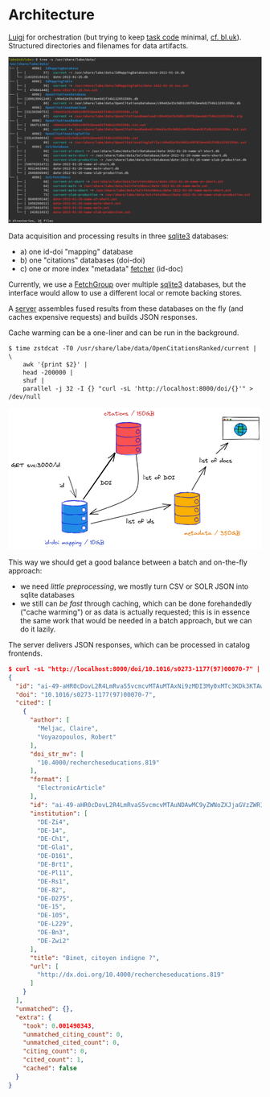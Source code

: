 # Architecture

[Luigi](https://github.com/spotify/luigi) for orchestration (but trying to keep
[task code](https://github.com/slub/labe/blob/main/python/labe/tasks.py)
minimal, [cf.
bl.uk](https://blogs.bl.uk/webarchive/2022/01/ukwa-2021-technical-update.html)).
Structured directories and filenames for data artifacts.

![](static/labe-tree.png)

Data acquisition and processing results in three [sqlite3](https://sqlite.org/)
databases:

* a) one id-doi "mapping" database
* b) one "citations" databases (doi-doi)
* c) one or more index "metadata" [fetcher](https://github.com/slub/labe/blob/838fdd6c935d9d2d18693ba6dd9625eb34accb7e/go/ckit/fetcher.go#L31-L34) (id-doc)

Currently, we use a
[FetchGroup](https://github.com/slub/labe/blob/838fdd6c935d9d2d18693ba6dd9625eb34accb7e/go/ckit/fetcher.go#L56-L62)
over multiple
[sqlite3](https://github.com/slub/labe/blob/838fdd6c935d9d2d18693ba6dd9625eb34accb7e/go/ckit/fetcher.go#L36-L40)
databases, but the interface would allow to use a different local or remote backing stores.

A [server](https://github.com/slub/labe/blob/main/go/ckit/server.go#L32-L68)
assembles fused results from these databases on the fly (and caches expensive
requests) and builds JSON responses.

Cache warming can be a one-liner and can be run in the background.

```shell
$ time zstdcat -T0 /usr/share/labe/data/OpenCitationsRanked/current | \
    awk '{print $2}' |
    head -200000 |
    shuf |
    parallel -j 32 -I {} "curl -sL 'http://localhost:8000/doi/{}'" > /dev/null
```


![](static/Labe-Sequence.png)

This way we should get a good balance between a batch and on-the-fly approach:

* we need *little preprocessing*, we mostly turn CSV or SOLR JSON into sqlite databases
* we still can *be fast* through caching, which can be done forehandedly
  ("cache warming") or as data is actually requested; this is in essence the
  same work that would be needed in a batch approach, but we can do it lazily.

The server delivers JSON responses, which can be processed in catalog frontends.

```json
$ curl -sL "http://localhost:8000/doi/10.1016/s0273-1177(97)00070-7" | jq .
{
  "id": "ai-49-aHR0cDovL2R4LmRvaS5vcmcvMTAuMTAxNi9zMDI3My0xMTc3KDk3KTAwMDcwLTc",
  "doi": "10.1016/s0273-1177(97)00070-7",
  "cited": [
    {
      "author": [
        "Meljac, Claire",
        "Voyazopoulos, Robert"
      ],
      "doi_str_mv": [
        "10.4000/rechercheseducations.819"
      ],
      "format": [
        "ElectronicArticle"
      ],
      "id": "ai-49-aHR0cDovL2R4LmRvaS5vcmcvMTAuNDAwMC9yZWNoZXJjaGVzZWR1Y2F0aW9ucy44MTk",
      "institution": [
        "DE-Zi4",
        "DE-14",
        "DE-Ch1",
        "DE-Gla1",
        "DE-D161",
        "DE-Brt1",
        "DE-Pl11",
        "DE-Rs1",
        "DE-82",
        "DE-D275",
        "DE-15",
        "DE-105",
        "DE-L229",
        "DE-Bn3",
        "DE-Zwi2"
      ],
      "title": "Binet, citoyen indigne ?",
      "url": [
        "http://dx.doi.org/10.4000/rechercheseducations.819"
      ]
    }
  ],
  "unmatched": {},
  "extra": {
    "took": 0.001490343,
    "unmatched_citing_count": 0,
    "unmatched_cited_count": 0,
    "citing_count": 0,
    "cited_count": 1,
    "cached": false
  }
}
```
